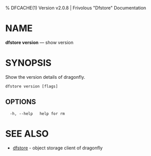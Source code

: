 % DFCACHE(1) Version v2.0.8 | Frivolous "Dfstore" Documentation

# NAME

**dfstore version** — show version

# SYNOPSIS

Show the version details of dragonfly.

```shell
dfstore version [flags]
```

## OPTIONS

```shell
  -h, --help   help for rm
```

# SEE ALSO

- [dfstore](dfstore.md) - object storage client of dragonfly
